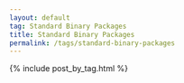 ```yaml
---
layout: default
tag: Standard Binary Packages
title: Standard Binary Packages
permalink: /tags/standard-binary-packages
---
```


{% include post_by_tag.html %}